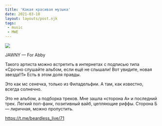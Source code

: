 ```yaml
---
title: 'Какая красивая музыка'
date: 2021-03-18
layout: layouts/post.njk
tags: 
 - music
 - MWE
---
```


![](https://i.ibb.co/0Vqz8mz/file-26.jpg)

JAWNY — For Abby

Такого артиста можно встретить в интернетах с подписью типа «Срочно слушайте альбом, если ещё не слышали! Вот увидите, новая звезда!!1» Есть в этом доля правды.
 
Это как мс сенечка, только из Филадельфии. А там, как известно, всегда солнечно. 

Это не альбом, а подборка треков. Мне зашла «сторона 
А» и последний трек. Легкий поп-фанк, позитивный вайб, цепляющие риффы. Сторона Б — лиричная, можно пропустить.

https://t.me/beardless_live/71
